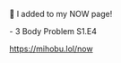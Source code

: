 🤖 I added to my NOW page!

\- 3 Body Problem S1.E4

[<span class="invisible">https://</span><span class="">mihobu.lol/now</span><span class="invisible"></span>](https://mihobu.lol/now)